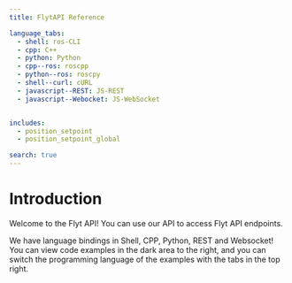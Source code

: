 ```yaml
---
title: FlytAPI Reference

language_tabs:
  - shell: ros-CLI
  - cpp: C++
  - python: Python
  - cpp--ros: roscpp
  - python--ros: roscpy
  - shell--curl: cURL
  - javascript--REST: JS-REST
  - javascript--Webocket: JS-WebSocket


includes:
  - position_setpoint
  - position_setpoint_global

search: true
---
```


# Introduction

Welcome to the Flyt API! You can use our API to access Flyt API endpoints.

We have language bindings in Shell, CPP, Python, REST and Websocket! You can view code examples in the dark area to the right, and you can switch the programming language of the examples with the tabs in the top right.


